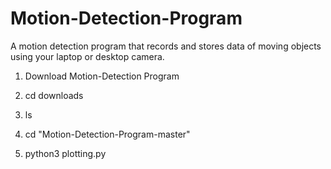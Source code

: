 # Motion-Detection-Program
A motion detection program that records and stores data of moving objects using your laptop or desktop camera. 

1. Download Motion-Detection Program

2. cd downloads

3. ls

4. cd "Motion-Detection-Program-master"

5. python3 plotting.py

